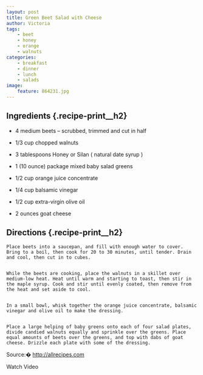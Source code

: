 ```yaml
---
layout: post
title: Green Beet Salad with Cheese
author: Victoria
tags:
    - beet
    - honey
    - orange
    - walnuts
categories:
    - breakfast
    - dinner
    - lunch
    - salads
image:
    feature: 864231.jpg
---
```

## Ingredients {.recipe-print__h2}

  * 4 medium beets &#8211; scrubbed, trimmed and cut in half
  * 1/3 cup chopped walnuts
  * 3 tablespoons Honey or Silan ( natural date syrup )
  * 1 (10 ounce) package mixed baby salad greens

  * 1/2 cup orange juice concentrate
  * 1/4 cup balsamic vinegar
  * 1/2 cup extra-virgin olive oil
  * 2 ounces goat cheese

## Directions {.recipe-print__h2}


  
    Place beets into a saucepan, and fill with enough water to cover. Bring to a boil, then cook for 20 to 30 minutes, until tender. Drain and cool, then cut in to cubes.
  
  
    While the beets are cooking, place the walnuts in a skillet over medium-low heat. Heat until warm and starting to toast, then stir in the maple syrup. Cook and stir until evenly coated, then remove from the heat and set aside to cool.
  
  
    In a small bowl, whisk together the orange juice concentrate, balsamic vinegar and olive oil to make the dressing.
  
  
    Place a large helping of baby greens onto each of four salad plates, divide candied walnuts equally and sprinkle over the greens. Place equal amounts of beets over the greens, and top with dabs of goat cheese. Drizzle each plate with some of the dressing.
  


Source:� http://allrecipes.com 
  
Watch Video